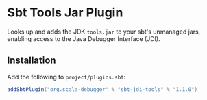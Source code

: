 # Sbt Tools Jar Plugin

Looks up and adds the JDK `tools.jar` to your sbt's unmanaged jars, enabling
access to the Java Debugger Interface (JDI).

## Installation

Add the following to `project/plugins.sbt`:

```scala
addSbtPlugin("org.scala-debugger" % "sbt-jdi-tools" % "1.1.0")
```

